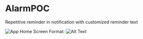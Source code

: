 # AlarmPOC
Repetitive reminder in notification with customized reminder text

![App Home Screen](/images/homeScreen.png)
Format: ![Alt Text](url)
